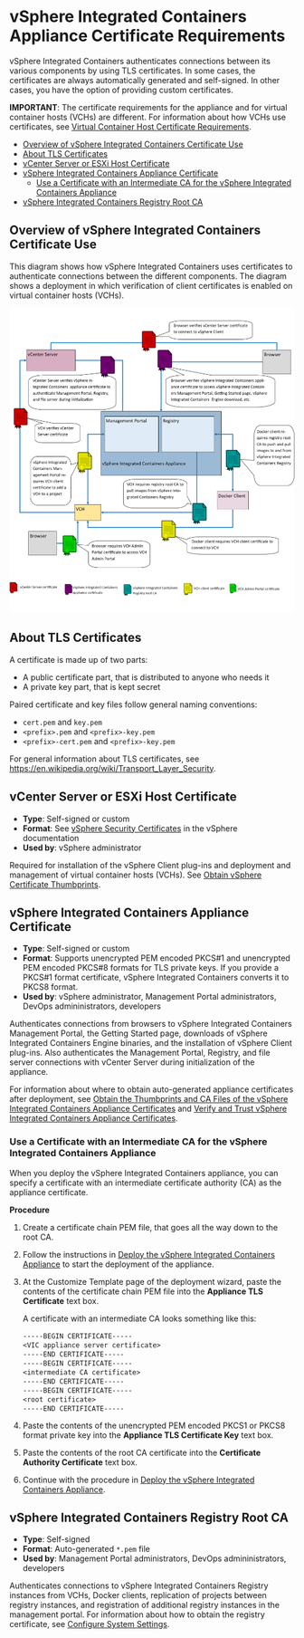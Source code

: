 # vSphere Integrated Containers Appliance Certificate Requirements #

vSphere Integrated Containers authenticates connections between its various components by using TLS certificates. In some cases, the certificates are always automatically generated and self-signed. In other cases, you have the option of providing custom certificates. 

**IMPORTANT**: The certificate requirements for the appliance and for virtual container hosts (VCHs) are different. For information about how VCHs use certificates, see [Virtual Container Host Certificate Requirements](vch_cert_reqs.md). 

- [Overview of vSphere Integrated Containers Certificate Use](#overview)
- [About TLS Certificates](#about_tls)
- [vCenter Server or ESXi Host Certificate](#vcenter)
- [vSphere Integrated Containers Appliance Certificate](#appliance)
  - [Use a Certificate with an Intermediate CA for the vSphere Integrated Containers Appliance](#intermediateca)
- [vSphere Integrated Containers Registry Root CA](#registry)

## Overview of vSphere Integrated Containers Certificate Use <a id="overview"></a>

This diagram shows how vSphere Integrated Containers uses certificates   to authenticate connections between the different components. The diagram shows a deployment in which verification of client certificates is enabled on virtual container hosts (VCHs).

![vSphere Integrated Containers Certificates](graphics/vic-certs.png)

## About TLS Certificates <a id="about_tls"></a>

A certificate is made up of two parts:

- A public certificate part, that is distributed to anyone who needs it
- A private key part, that is kept secret

Paired certificate and key files follow general naming conventions:

- `cert.pem` and `key.pem`
- `<prefix>.pem` and `<prefix>-key.pem`
- `<prefix>-cert.pem` and `<prefix>-key.pem`

For general information about TLS certificates, see https://en.wikipedia.org/wiki/Transport_Layer_Security.

## vCenter Server or ESXi Host Certificate <a id="vcenter"></a>

- **Type**: Self-signed or custom
- **Format**: See [vSphere Security Certificates](https://docs.vmware.com/en/VMware-vSphere/6.7/com.vmware.psc.doc/GUID-779A011D-B2DD-49BE-B0B9-6D73ECF99864.html) in the vSphere documentation
- **Used by**: vSphere administrator

Required for installation of the vSphere Client plug-ins and deployment and management of virtual container hosts (VCHs). See [Obtain vSphere Certificate Thumbprints](obtain_thumbprint.md).

## vSphere Integrated Containers Appliance Certificate <a id="appliance"></a>

- **Type**: Self-signed or custom
- **Format**: Supports unencrypted PEM encoded PKCS#1 and unencrypted PEM encoded PKCS#8 formats for TLS private keys. If you provide a PKCS#1 format certificate, vSphere Integrated Containers converts it to PKCS8 format.
- **Used by**: vSphere administrator, Management Portal administrators,  DevOps admininistrators, developers

Authenticates connections from browsers to vSphere Integrated Containers Management Portal, the Getting Started page, downloads of vSphere Integrated Containers Engine binaries, and the installation of vSphere Client plug-ins. Also authenticates the Management Portal, Registry, and file server connections with vCenter Server during initialization of the appliance.

For information about where to obtain auto-generated appliance certificates after deployment, see [Obtain the Thumbprints and CA Files of the vSphere Integrated Containers Appliance Certificates](obtain_appliance_certs.md) and [Verify and Trust vSphere Integrated Containers Appliance Certificates](../vic_cloud_admin/trust_vic_certs.md).

### Use a Certificate with an Intermediate CA for the vSphere Integrated Containers Appliance <a id="intermediateca"></a>

When you deploy the vSphere Integrated Containers appliance, you can  specify a certificate with an intermediate certificate authority (CA) as the appliance certificate. 

**Procedure**

1. Create a certificate chain PEM file, that goes all the way down to the root CA.
2. Follow the instructions in [Deploy the vSphere Integrated Containers Appliance](deploy_vic_appliance.md) to start the deployment of the appliance.
3. At the Customize Template page of the deployment wizard, paste the contents of the certificate chain PEM file into the **Appliance TLS Certificate** text box. 

    A certificate with an intermediate CA looks something like this:

    ```
    -----BEGIN CERTIFICATE-----
    <VIC appliance server certificate>
    -----END CERTIFICATE-----
    -----BEGIN CERTIFICATE-----
    <intermediate CA certificate>
    -----END CERTIFICATE-----
    -----BEGIN CERTIFICATE-----
    <root certificate>
    -----END CERTIFICATE-----
    ```
4. Paste the contents of the unencrypted PEM encoded PKCS1 or PKCS8 format private key into the **Appliance TLS Certificate Key** text box.
5. Paste the contents of the root CA certificate into the **Certificate Authority Certificate** text box.
6. Continue with the procedure in [Deploy the vSphere Integrated Containers Appliance](deploy_vic_appliance.md#step4).

## vSphere Integrated Containers Registry Root CA <a id="registry"></a>

- **Type**: Self-signed
- **Format**: Auto-generated `*.pem` file
- **Used by**: Management Portal administrators, DevOps admininistrators, developers

Authenticates connections to vSphere Integrated Containers Registry instances from VCHs, Docker clients, replication of projects between registry instances, and registration of additional registry instances in the management portal. For information about how to obtain the registry certificate, see [Configure System Settings](../vic_cloud_admin/configure_system.md).
